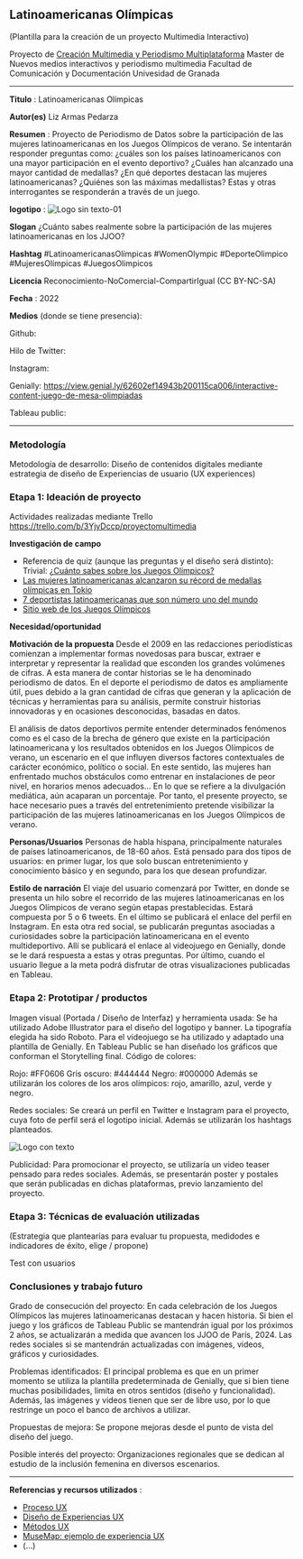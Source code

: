 ## Latinoamericanas Olímpicas  

(Plantilla para la creación de un proyecto Multimedia Interactivo)

Proyecto de [Creación Multimedia y Periodismo Multiplataforma](https://github.com/mgea/PeriodismoMultimedia)
Master de Nuevos medios interactivos y periodismo multimedia
Facultad de Comunicación y Documentación
Univesidad de Granada  

----

**Titulo** : Latinoamericanas Olímpicas

**Autor(es)** Liz Armas Pedarza

**Resumen** : Proyecto de Periodismo de Datos sobre la participación de las mujeres latinoamericanas en los Juegos Olímpicos de verano. Se intentarán responder preguntas como: ¿cuáles son los países latinoamericanos con una mayor participación en el evento deportivo? ¿Cuáles han alcanzado una mayor cantidad de medallas? ¿En qué deportes destacan las mujeres latinoamericanas? ¿Quiénes son las máximas medallistas? Estas y otras interrogantes se responderán a través de un juego.

**logotipo** :  ![Logo sin texto-01](https://user-images.githubusercontent.com/56308067/160888051-84a22dc6-d674-4892-92f2-453e5fe52959.png)

**Slogan** ¿Cuánto sabes realmente sobre la participación de las mujeres latinoamericanas en los JJOO?

**Hashtag**  #LatinoamericanasOlímpicas #WomenOlympic #DeporteOlimpico #MujeresOlímpicas #JuegosOlimpicos

**Licencia**   Reconocimiento-NoComercial-CompartirIgual (CC BY-NC-SA)

**Fecha** : 2022

**Medios** (donde se tiene presencia): 

Github:


Hilo de Twitter:


Instagram:


Genially: https://view.genial.ly/62602ef14943b200115ca006/interactive-content-juego-de-mesa-olimpiadas


Tableau public:

--- 

### Metodología

Metodología de desarrollo: Diseño de contenidos digitales mediante estrategia de diseño de Experiencias de usuario (UX experiences) 

### Etapa 1: Ideación de proyecto 

Actividades realizadas mediante Trello https://trello.com/b/3YjvDccp/proyectomultimedia

**Investigación de campo**   

-	Referencia de quiz (aunque las preguntas y el diseño será distinto): Trivial: [¿Cuánto sabes sobre los Juegos Olímpicos?](https://www.antena3.com/noticias/deportes/juegos-olimpicos/trivial-cuanto-sabes-juegos-olimpicos_2021072060f684d304153e0001b342d5.html)
-	[Las mujeres latinoamericanas alcanzaron su récord de medallas olímpicas en Tokio](https://www.antena3.com/noticias/deportes/juegos-olimpicos/trivial-cuanto-sabes-juegos-olimpicos_2021072060f684d304153e0001b342d5.html) 
-	[7 deportistas latinoamericanas que son número uno del mundo](https://www.bbc.com/mundo/deportes-38069418)
-	[Sitio web de los Juegos Olímpicos](https://olympics.com/es/olympic-games)

**Necesidad/oportunidad** 

**Motivación de la propuesta** Desde el 2009 en las redacciones periodísticas comienzan a implementar formas novedosas para buscar, extraer e interpretar y representar la realidad que esconden los grandes volúmenes de cifras. A esta manera de contar historias se le ha denominado periodismo de datos. En el deporte el periodismo de datos es ampliamente útil, pues debido a la gran cantidad de cifras que generan y la aplicación de técnicas y herramientas para su análisis, permite construir historias innovadoras y en ocasiones desconocidas, basadas en datos.

El análisis de datos deportivos permite entender determinados fenómenos como es el caso de la brecha de género que existe en la participación latinoamericana y los resultados obtenidos en los Juegos Olímpicos de verano, un escenario en el que influyen diversos factores contextuales de carácter económico, político o social. 
En este sentido, las mujeres han enfrentado muchos obstáculos como entrenar en instalaciones de peor nivel, en horarios menos adecuados… En lo que se refiere a la divulgación mediática, aún acaparan un porcentaje. Por tanto, el presente proyecto, se hace necesario pues a través del entretenimiento pretende visibilizar la participación de las mujeres latinoamericanas en los Juegos Olímpicos de verano. 

**Personas/Usuarios**  Personas de habla hispana, principalmente naturales de países latinoamericanos, de 18-60 años. Está pensado para dos tipos de usuarios: en primer lugar, los que solo buscan entretenimiento y conocimiento básico y en segundo, para los que desean profundizar. 


**Estilo de narración**  El viaje del usuario comenzará por Twitter, en donde se presenta un hilo sobre el recorrido de las mujeres latinoamericanas en los Juegos Olímpicos de verano según etapas prestablecidas. Estará compuesta por 5 o 6 tweets. En el último se publicará el enlace del perfil en Instagram. En esta otra red social, se publicarán preguntas asociadas a curiosidades sobre la participación latinoamericana en el evento multideportivo. Allí se publicará el enlace al videojuego en Genially, donde se le dará respuesta a estas y otras preguntas. Por último, cuando el usuario llegue a la meta podrá disfrutar de otras visualizaciones publicadas en Tableau. 


### Etapa 2: Prototipar / productos 

Imagen visual (Portada / Diseño de Interfaz) y herramienta usada: Se ha utilizado Adobe Illustrator para el diseño del logotipo y banner. La tipografía elegida ha sido Roboto. Para el videojuego se ha utilizado y adaptado una plantilla de Genially. En Tableau Public se han diseñado los gráficos que conforman el Storytelling final. 
Código de colores: 

Rojo: #FF0606 
Gris oscuro: #444444 
Negro: #000000 
Además se utilizarán los colores de los aros olímpicos: rojo, amarillo, azul, verde y negro. 

Redes sociales:
Se creará un perfil en Twitter e Instagram para el proyecto, cuya foto de perfil será el logotipo inicial. Además se utilizarán los hashtags planteados.

![Logo con texto](https://user-images.githubusercontent.com/56308067/164283232-4bf2a00d-dbab-4fb3-ba5e-c3c49b019ad9.png)

Publicidad:
Para promocionar el proyecto, se utilizaría un video teaser pensado para redes sociales. Además, se presentarán poster y postales que serán publicadas en dichas plataformas, previo lanzamiento del proyecto.  

### Etapa 3: Técnicas de evaluación utilizadas

(Estrategia que plantearías para evaluar tu propuesta, medidodes e indicadores de éxito, elige / propone) 

Test con usuarios

### Conclusiones y trabajo futuro


Grado de consecución del proyecto: En cada celebración de los Juegos Olímpicos las mujeres latinoamericanas destacan y hacen historia. Si bien el juego y los gráficos de Tableau Public se mantendrán igual por los próximos 2 años, se actualizarán a medida que avancen los JJOO de París, 2024. Las redes sociales si se mantendrán actualizadas con imágenes, videos, gráficos y curiosidades.


Problemas identificados: El principal problema es que en un primer momento se utiliza la plantilla predeterminada de Genially, que si bien tiene muchas posibilidades, limita en otros sentidos (diseño y funcionalidad). Además, las imágenes y videos tienen que ser de libre uso, por lo que restringe un poco el banco de archivos a utilizar. 


Propuestas de mejora: Se propone mejoras desde el punto de vista del diseño del juego. 


Posible interés del proyecto: Organizaciones regionales que se dedican al estudio de la inclusión femenina en diversos escenarios. 





----

**Referencias y recursos utilizados** :

* [Proceso UX](https://uxmastery.com/resources/process/)
* [Diseño de Experiencias UX](http://www.nosolousabilidad.com/articulos/uxd.htm) 
* [Métodos UX](https://mgea.github.io/UX-DIU-Checklist/index.html) 
* [MuseMap: ejemplo de experiencia UX](https://blog.prototypr.io/musemap-street-art-app-ux-case-study-9bec6a99823b) 
* (...) 











